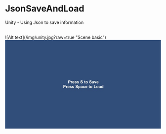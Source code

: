 # JsonSaveAndLoad

Unity - Using Json to save information

</br>
![Alt text](/img/unity.jpg?raw=true "Scene basic")
</br>

<img src="/img/unity.jpg?v=3&s=200" title="" alt="">
